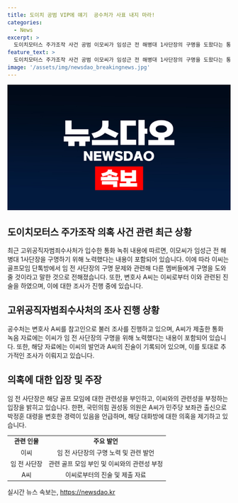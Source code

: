 ```yaml
---
title: 도이치 공범 VIP에 얘기  공수처가 사표 내지 마라!
categories:
  - News
excerpt: >
  도이치모터스 주가조작 사건 공범 이모씨가 임성근 전 해병대 1사단장의 구명을 도왔다는 통화 내용이 공수처에 확보된 것으로 확인됐다. 이씨는 A씨에게 임 전 사단장 거취 문제에 개입하겠다고 언급하며, 자신의 역할을 언급하기도 했다. 이에 대해 관련자들은 의혹을 제기하고 있으나, 임 전 사단장은 그 존재를 모르고 해당 대화방 캡처본에 대한 의혹도 제기 되고 있다.
feature_text: >
  도이치모터스 주가조작 사건 공범 이모씨가 임성근 전 해병대 1사단장의 구명을 도왔다는 통화 내용이 공수처에 확보된 것으로 확인됐다. 이씨는 A씨에게 임 전 사단장 거취 문제에 개입하겠다고 언급하며, 자신의 역할을 언급하기도 했다. 이에 대해 관련자들은 의혹을 제기하고 있으나, 임 전 사단장은 그 존재를 모르고 해당 대화방 캡처본에 대한 의혹도 제기 되고 있다.
image: '/assets/img/newsdao_breakingnews.jpg'
---
```


<p><img src="/assets/img/newsdao_breakingnews.jpg" alt="bookingtag 속보" /></p>

<h2 data-ke-size="size26">도이치모터스 주가조작 의혹 사건 관련 최근 상황</h2>

<p data-ke-size="size16">최근 고위공직자범죄수사처가 입수한 통화 녹취 내용에 따르면, 이모씨가 임성근 전 해병대 1사단장을 구명하기 위해 노력했다는 내용이 포함되어 있습니다. 이에 따라 이씨는 골프모임 단톡방에서 임 전 사단장의 구명 문제와 관련해 다른 멤버들에게 구명을 도와줄 것이라고 말한 것으로 전해졌습니다. 또한, 변호사 A씨는 이씨로부터 이와 관련된 진술을 하였으며, 이에 대한 조사가 진행 중에 있습니다.</p>

<h2 data-ke-size="size26">고위공직자범죄수사처의 조사 진행 상황</h2>

<p data-ke-size="size16">공수처는 변호사 A씨를 참고인으로 불러 조사를 진행하고 있으며, A씨가 제출한 통화 녹음 자료에는 이씨가 임 전 사단장의 구명을 위해 노력했다는 내용이 포함되어 있습니다. 또한, 해당 자료에는 이씨의 발언과 A씨의 진술이 기록되어 있으며, 이를 토대로 추가적인 조사가 이뤄지고 있습니다.</p>

<h2 data-ke-size="size26">의혹에 대한 입장 및 주장</h2>

<p data-ke-size="size16">임 전 사단장은 해당 골프 모임에 대한 관련성을 부인하고, 이씨와의 관련성을 부정하는 입장을 밝히고 있습니다. 한편, 국민의힘 권성동 의원은 A씨가 민주당 보좌관 출신으로 박정훈 대령을 변호한 경력이 있음을 언급하며, 해당 대화방에 대한 의혹을 제기하고 있습니다.</p>

<table>
    <tr>
        <td style="text-align: center; height: 17px;"><b>관련 인물</b></td>
        <td style="text-align: center; height: 17px;"><b>주요 발언</b></td>
    </tr>
    <tr>
        <td style="text-align: center; height: 17px;">이씨</td>
        <td style="text-align: center; height: 17px;">임 전 사단장의 구명 노력 및 관련 발언</td>
    </tr>
    <tr>
        <td style="text-align: center; height: 17px;">임 전 사단장</td>
        <td style="text-align: center; height: 17px;">관련 골프 모임 부인 및 이씨와의 관련성 부정</td>
    </tr>
    <tr>
        <td style="text-align: center; height: 17px;">A씨</td>
        <td style="text-align: center; height: 17px;">이씨로부터의 진술 및 제출 자료</td>
    </tr>
</table>
실시간 뉴스 속보는, <a href="https://newsdao.kr" rel="dofollow">https://newsdao.kr</a>


